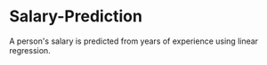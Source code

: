 # Salary-Prediction

A person's salary is predicted from years of experience using linear regression.
